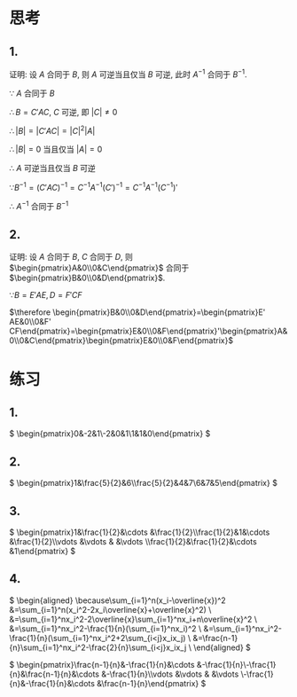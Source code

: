 <!-- ![](./images/2021-03-01-18-49-29.png)

![](./images/2021-03-01-18-49-45.png) -->

# 思考

## 1.

证明: 设 $A$ 合同于 $B$, 则 $A$ 可逆当且仅当 $B$ 可逆, 此时 $A^{-1}$ 合同于 $B^{-1}$.

$\because$ $A$ 合同于 $B$

$\therefore B=C' AC$, $C$ 可逆, 即 $|C|\neq 0$

$\therefore |B|=|C' AC|=|C|^2|A|$

$\therefore |B|=0$ 当且仅当 $|A|=0$

$\therefore$ $A$ 可逆当且仅当 $B$ 可逆

$\because B^{-1}=(C' AC)^{-1}=C^{-1} A^{-1} (C')^{-1}=C^{-1} A^{-1} (C^{-1})'$

$\therefore$ $A^{-1}$ 合同于 $B^{-1}$


## 2.

证明: 设 $A$ 合同于 $B$, $C$ 合同于 $D$, 则 $\begin{pmatrix}A&0\\0&C\end{pmatrix}$ 合同于 $\begin{pmatrix}B&0\\0&D\end{pmatrix}$.

$\because B=E' AE, D=F' CF$

$\therefore \begin{pmatrix}B&0\\0&D\end{pmatrix}=\begin{pmatrix}E' AE&0\\0&F' CF\end{pmatrix}=\begin{pmatrix}E&0\\0&F\end{pmatrix}'\begin{pmatrix}A&0\\0&C\end{pmatrix}\begin{pmatrix}E&0\\0&F\end{pmatrix}$


# 练习

## 1.

$
\begin{pmatrix}0&-2&1\\-2&0&1\\1&1&0\end{pmatrix}
$

## 2.

$
\begin{pmatrix}1&\frac{5}{2}&6\\\frac{5}{2}&4&7\\6&7&5\end{pmatrix}
$

## 3.

$
\begin{pmatrix}1&\frac{1}{2}&\cdots &\frac{1}{2}\\\frac{1}{2}&1&\cdots &\frac{1}{2}\\\vdots &\vdots & &\vdots \\\frac{1}{2}&\frac{1}{2}&\cdots &1\end{pmatrix}
$

## 4.

$
\begin{aligned}
\because\sum_{i=1}^n(x_i-\overline{x})^2
&=\sum_{i=1}^n(x_i^2-2x_i\overline{x}+\overline{x}^2) \\
&=\sum_{i=1}^nx_i^2-2\overline{x}\sum_{i=1}^nx_i+n\overline{x}^2 \\
&=\sum_{i=1}^nx_i^2-\frac{1}{n}(\sum_{i=1}^nx_i)^2 \\
&=\sum_{i=1}^nx_i^2-\frac{1}{n}(\sum_{i=1}^nx_i^2+2\sum_{i<j}x_ix_j) \\
&=\frac{n-1}{n}\sum_{i=1}^nx_i^2-\frac{2}{n}\sum_{i<j}x_ix_j \\
\end{aligned}
$

$
\begin{pmatrix}\frac{n-1}{n}&-\frac{1}{n}&\cdots &-\frac{1}{n}\\-\frac{1}{n}&\frac{n-1}{n}&\cdots &-\frac{1}{n}\\\vdots &\vdots & &\vdots \\-\frac{1}{n}&-\frac{1}{n}&\cdots &\frac{n-1}{n}\end{pmatrix}
$
